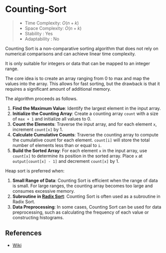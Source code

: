 # Counting-Sort

> - Time Complexity: $O(n + k)$
> - Space Complexity: $O(n + k)$
> - Stability : Yes
> - Adaptability : No

Counting Sort is a non-comparative sorting algorithm that does not rely on numerical comparisons and can achieve linear time complexity.

It is only suitable for integers or data that can be mapped to an integer range.

The core idea is to create an array ranging from 0 to max and map the values into the array. This allows for fast sorting, but the drawback is that it requires a significant amount of additional memory.

The algorithm proceeds as follows.

1. **Find the Maximum Value**: Identify the largest element in the input array.
2. **Initialize the Counting Array**: Create a counting array `count` with a size of `max + 1` and initialize all values to 0.
3. **Count the Elements**: Traverse the input array, and for each element `x`, increment `count[x]` by 1.
4. **Calculate Cumulative Counts**: Traverse the counting array to compute the cumulative count for each element. `count[i]` will store the total number of elements less than or equal to `i`.
5. **Build the Sorted Array**: For each element `x` in the input array, use `count[x]` to determine its position in the sorted array. Place `x` at `output[count[x] - 1]` and decrement `count[x]` by 1.

Heap sort is preferred when:
1. **Small Range of Data**: Counting Sort is efficient when the range of data is small. For large ranges, the counting array becomes too large and consumes excessive memory.
2. **Subroutine in [Radix Sort](../radix-sort/)**: Counting Sort is often used as a subroutine in Radix Sort.
3. **Data Preprocessing**: In some cases, Counting Sort can be used for data preprocessing, such as calculating the frequency of each value or constructing histograms.

## References
- [Wiki](https://en.wikipedia.org/wiki/Counting_sort)
